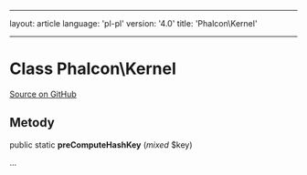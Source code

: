 * * *

layout: article language: 'pl-pl' version: '4.0' title: 'Phalcon\Kernel'

* * *

# Class **Phalcon\Kernel**

<a href="https://github.com/phalcon/cphalcon/tree/v4.0.0/phalcon/kernel.zep" class="btn btn-default btn-sm">Source on GitHub</a>

## Metody

public static **preComputeHashKey** (*mixed* $key)

...